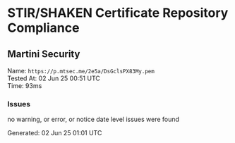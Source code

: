 # STIR/SHAKEN Certificate Repository Compliance

## Martini Security

Name: `https://p.mtsec.me/2e5a/DsGclsPX83My.pem`\
Tested At: 02 Jun 25 00:51 UTC\
Time: 93ms

### Issues

no warning, or error, or notice date level issues were found

Generated: 02 Jun 25 01:01 UTC